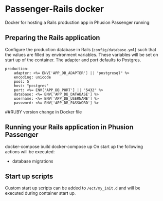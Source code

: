 # Passenger-Rails docker
Docker for hosting a Rails production app in Phusion Passenger running

## Preparing the Rails application
Configure the production database in Rails (`config/database.yml`) such that the values are filled by environment variables. These variables will be set on start up of the container. The adapter and port defaults to Postgres.

    production:
        adapter: <%= ENV['APP_DB_ADAPTER'] || "postgresql" %>
        encoding: unicode
        pool: 5
        host: "postgres"
        port: <%= ENV['APP_DB_PORT'] || "5432" %>
        database: <%= ENV['APP_DB_DATABASE'] %>
        username: <%= ENV['APP_DB_USERNAME'] %>
        password: <%= ENV['APP_DB_PASSWORD'] %> 

##RUBY version
change in Docker file
## Running your Rails application in Phusion Passenger
docker-compose build
docker-compose up
On start up the following actions will be executed:
- database migrations
## Start up scripts
Custom start up scripts can be added to `/ect/my_init.d` and will be executed during container start up.
